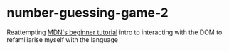 # number-guessing-game-2

Reattempting [MDN's beginner tutorial](https://developer.mozilla.org/en-US/docs/Learn/JavaScript/First_steps/A_first_splash) intro to interacting with the DOM to refamiliarise myself with the language